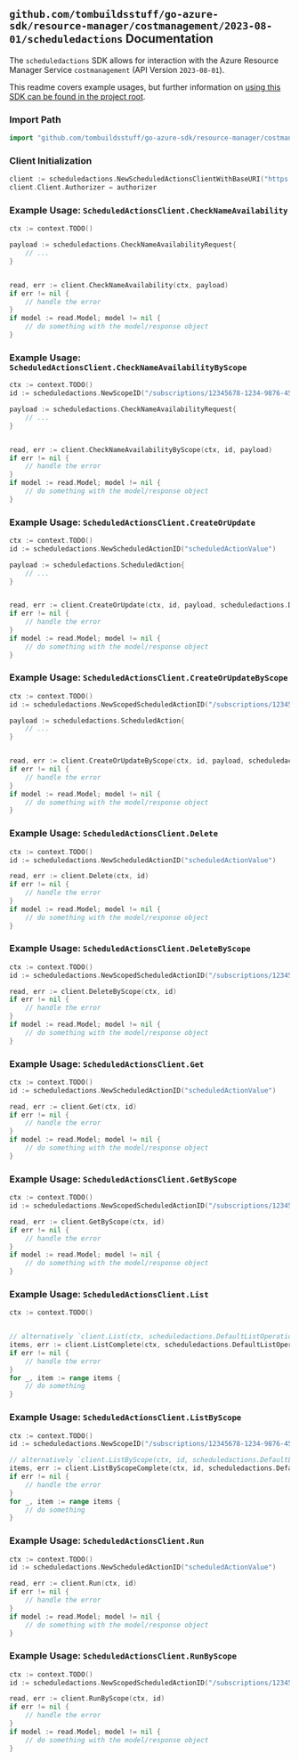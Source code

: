 
## `github.com/tombuildsstuff/go-azure-sdk/resource-manager/costmanagement/2023-08-01/scheduledactions` Documentation

The `scheduledactions` SDK allows for interaction with the Azure Resource Manager Service `costmanagement` (API Version `2023-08-01`).

This readme covers example usages, but further information on [using this SDK can be found in the project root](https://github.com/tombuildsstuff/go-azure-sdk/tree/main/docs).

### Import Path

```go
import "github.com/tombuildsstuff/go-azure-sdk/resource-manager/costmanagement/2023-08-01/scheduledactions"
```


### Client Initialization

```go
client := scheduledactions.NewScheduledActionsClientWithBaseURI("https://management.azure.com")
client.Client.Authorizer = authorizer
```


### Example Usage: `ScheduledActionsClient.CheckNameAvailability`

```go
ctx := context.TODO()

payload := scheduledactions.CheckNameAvailabilityRequest{
	// ...
}


read, err := client.CheckNameAvailability(ctx, payload)
if err != nil {
	// handle the error
}
if model := read.Model; model != nil {
	// do something with the model/response object
}
```


### Example Usage: `ScheduledActionsClient.CheckNameAvailabilityByScope`

```go
ctx := context.TODO()
id := scheduledactions.NewScopeID("/subscriptions/12345678-1234-9876-4563-123456789012/resourceGroups/some-resource-group")

payload := scheduledactions.CheckNameAvailabilityRequest{
	// ...
}


read, err := client.CheckNameAvailabilityByScope(ctx, id, payload)
if err != nil {
	// handle the error
}
if model := read.Model; model != nil {
	// do something with the model/response object
}
```


### Example Usage: `ScheduledActionsClient.CreateOrUpdate`

```go
ctx := context.TODO()
id := scheduledactions.NewScheduledActionID("scheduledActionValue")

payload := scheduledactions.ScheduledAction{
	// ...
}


read, err := client.CreateOrUpdate(ctx, id, payload, scheduledactions.DefaultCreateOrUpdateOperationOptions())
if err != nil {
	// handle the error
}
if model := read.Model; model != nil {
	// do something with the model/response object
}
```


### Example Usage: `ScheduledActionsClient.CreateOrUpdateByScope`

```go
ctx := context.TODO()
id := scheduledactions.NewScopedScheduledActionID("/subscriptions/12345678-1234-9876-4563-123456789012/resourceGroups/some-resource-group", "scheduledActionValue")

payload := scheduledactions.ScheduledAction{
	// ...
}


read, err := client.CreateOrUpdateByScope(ctx, id, payload, scheduledactions.DefaultCreateOrUpdateByScopeOperationOptions())
if err != nil {
	// handle the error
}
if model := read.Model; model != nil {
	// do something with the model/response object
}
```


### Example Usage: `ScheduledActionsClient.Delete`

```go
ctx := context.TODO()
id := scheduledactions.NewScheduledActionID("scheduledActionValue")

read, err := client.Delete(ctx, id)
if err != nil {
	// handle the error
}
if model := read.Model; model != nil {
	// do something with the model/response object
}
```


### Example Usage: `ScheduledActionsClient.DeleteByScope`

```go
ctx := context.TODO()
id := scheduledactions.NewScopedScheduledActionID("/subscriptions/12345678-1234-9876-4563-123456789012/resourceGroups/some-resource-group", "scheduledActionValue")

read, err := client.DeleteByScope(ctx, id)
if err != nil {
	// handle the error
}
if model := read.Model; model != nil {
	// do something with the model/response object
}
```


### Example Usage: `ScheduledActionsClient.Get`

```go
ctx := context.TODO()
id := scheduledactions.NewScheduledActionID("scheduledActionValue")

read, err := client.Get(ctx, id)
if err != nil {
	// handle the error
}
if model := read.Model; model != nil {
	// do something with the model/response object
}
```


### Example Usage: `ScheduledActionsClient.GetByScope`

```go
ctx := context.TODO()
id := scheduledactions.NewScopedScheduledActionID("/subscriptions/12345678-1234-9876-4563-123456789012/resourceGroups/some-resource-group", "scheduledActionValue")

read, err := client.GetByScope(ctx, id)
if err != nil {
	// handle the error
}
if model := read.Model; model != nil {
	// do something with the model/response object
}
```


### Example Usage: `ScheduledActionsClient.List`

```go
ctx := context.TODO()


// alternatively `client.List(ctx, scheduledactions.DefaultListOperationOptions())` can be used to do batched pagination
items, err := client.ListComplete(ctx, scheduledactions.DefaultListOperationOptions())
if err != nil {
	// handle the error
}
for _, item := range items {
	// do something
}
```


### Example Usage: `ScheduledActionsClient.ListByScope`

```go
ctx := context.TODO()
id := scheduledactions.NewScopeID("/subscriptions/12345678-1234-9876-4563-123456789012/resourceGroups/some-resource-group")

// alternatively `client.ListByScope(ctx, id, scheduledactions.DefaultListByScopeOperationOptions())` can be used to do batched pagination
items, err := client.ListByScopeComplete(ctx, id, scheduledactions.DefaultListByScopeOperationOptions())
if err != nil {
	// handle the error
}
for _, item := range items {
	// do something
}
```


### Example Usage: `ScheduledActionsClient.Run`

```go
ctx := context.TODO()
id := scheduledactions.NewScheduledActionID("scheduledActionValue")

read, err := client.Run(ctx, id)
if err != nil {
	// handle the error
}
if model := read.Model; model != nil {
	// do something with the model/response object
}
```


### Example Usage: `ScheduledActionsClient.RunByScope`

```go
ctx := context.TODO()
id := scheduledactions.NewScopedScheduledActionID("/subscriptions/12345678-1234-9876-4563-123456789012/resourceGroups/some-resource-group", "scheduledActionValue")

read, err := client.RunByScope(ctx, id)
if err != nil {
	// handle the error
}
if model := read.Model; model != nil {
	// do something with the model/response object
}
```
